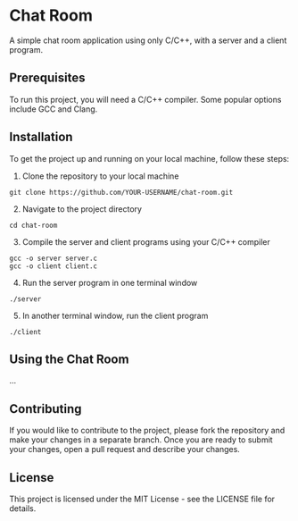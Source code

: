 # Chat Room
A simple chat room application using only C/C++, with a server and a client program.

## Prerequisites
To run this project, you will need a C/C++ compiler. Some popular options include GCC and Clang.

## Installation
To get the project up and running on your local machine, follow these steps:
1. Clone the repository to your local machine
```
git clone https://github.com/YOUR-USERNAME/chat-room.git
```

2. Navigate to the project directory
```
cd chat-room
```

3. Compile the server and client programs using your C/C++ compiler
```
gcc -o server server.c
gcc -o client client.c
```

4. Run the server program in one terminal window
```
./server
```

5. In another terminal window, run the client program
```
./client
```

## Using the Chat Room
...

## Contributing
If you would like to contribute to the project, please fork the repository and make your changes in a separate branch. Once you are ready to submit your changes, open a pull request and describe your changes.

## License
This project is licensed under the MIT License - see the LICENSE file for details.